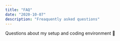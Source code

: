 ```yaml
---
title: "FAQ"
date: "2020-10-07"
description: "Freaquently asked questions"
---
```


Questions about my setup and coding environment 👥
